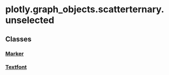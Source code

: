 # plotly.graph_objects.scatterternary.unselected

## Classes

### [Marker](Marker.md)

### [Textfont](Textfont.md)



